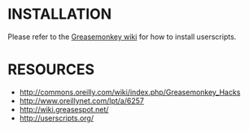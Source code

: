 # INSTALLATION

Please refer to the [Greasemonkey wiki](http://wiki.greasespot.net/Greasemonkey_Manual:Installing_Scripts) for how to install userscripts.

# RESOURCES

* http://commons.oreilly.com/wiki/index.php/Greasemonkey_Hacks
* http://www.oreillynet.com/lpt/a/6257
* http://wiki.greasespot.net/
* http://userscripts.org/
